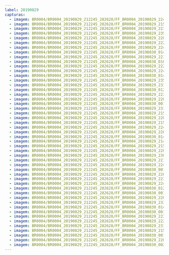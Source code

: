 ```yaml
---
label: 20190829
capturas:
  - imagem: BR0004/BR0004_20190829_212245_282628/FF_BR0004_20190829_224113_154_0092160.fits_maxpixel.jpg
  - imagem: BR0004/BR0004_20190829_212245_282628/FF_BR0004_20190829_215419_093_0034816.fits_maxpixel.jpg
  - imagem: BR0004/BR0004_20190829_212245_282628/FF_BR0004_20190829_223922_117_0089856.fits_maxpixel.jpg
  - imagem: BR0004/BR0004_20190829_212245_282628/FF_BR0004_20190829_235145_245_0180480.fits_maxpixel.jpg
  - imagem: BR0004/BR0004_20190829_212245_282628/FF_BR0004_20190829_220431_216_0047104.fits_maxpixel.jpg
  - imagem: BR0004/BR0004_20190829_212245_282628/FF_BR0004_20190829_222355_606_0070144.fits_maxpixel.jpg
  - imagem: BR0004/BR0004_20190829_212245_282628/FF_BR0004_20190829_224025_772_0091136.fits_maxpixel.jpg
  - imagem: BR0004/BR0004_20190829_212245_282628/FF_BR0004_20190830_014729_750_0325376.fits_maxpixel.jpg
  - imagem: BR0004/BR0004_20190829_212245_282628/FF_BR0004_20190829_221039_854_0054016.fits_maxpixel.jpg
  - imagem: BR0004/BR0004_20190829_212245_282628/FF_BR0004_20190830_010430_377_0271360.fits_maxpixel.jpg
  - imagem: BR0004/BR0004_20190829_212245_282628/FF_BR0004_20190829_222314_189_0069632.fits_maxpixel.jpg
  - imagem: BR0004/BR0004_20190829_212245_282628/FF_BR0004_20190829_224014_564_0090880.fits_maxpixel.jpg
  - imagem: BR0004/BR0004_20190829_212245_282628/FF_BR0004_20190830_014754_952_0325888.fits_maxpixel.jpg
  - imagem: BR0004/BR0004_20190829_212245_282628/FF_BR0004_20190829_235132_261_0180224.fits_maxpixel.jpg
  - imagem: BR0004/BR0004_20190829_212245_282628/FF_BR0004_20190829_233742_030_0162816.fits_maxpixel.jpg
  - imagem: BR0004/BR0004_20190829_212245_282628/FF_BR0004_20190830_012542_044_0297728.fits_maxpixel.jpg
  - imagem: BR0004/BR0004_20190829_212245_282628/FF_BR0004_20190829_223910_898_0089600.fits_maxpixel.jpg
  - imagem: BR0004/BR0004_20190829_212245_282628/FF_BR0004_20190829_220419_349_0046848.fits_maxpixel.jpg
  - imagem: BR0004/BR0004_20190829_212245_282628/FF_BR0004_20190830_001609_950_0210688.fits_maxpixel.jpg
  - imagem: BR0004/BR0004_20190829_212245_282628/FF_BR0004_20190829_231841_414_0138752.fits_maxpixel.jpg
  - imagem: BR0004/BR0004_20190829_212245_282628/FF_BR0004_20190829_215534_559_0036096.fits_maxpixel.jpg
  - imagem: BR0004/BR0004_20190829_212245_282628/FF_BR0004_20190829_220837_953_0051968.fits_maxpixel.jpg
  - imagem: BR0004/BR0004_20190829_212245_282628/FF_BR0004_20190829_215431_039_0035072.fits_maxpixel.jpg
  - imagem: BR0004/BR0004_20190829_212245_282628/FF_BR0004_20190829_224048_508_0091648.fits_maxpixel.jpg
  - imagem: BR0004/BR0004_20190829_212245_282628/FF_BR0004_20190829_220202_645_0043776.fits_maxpixel.jpg
  - imagem: BR0004/BR0004_20190829_212245_282628/FF_BR0004_20190830_014656_019_0324608.fits_maxpixel.jpg
  - imagem: BR0004/BR0004_20190829_212245_282628/FF_BR0004_20190829_214352_461_0022784.fits_maxpixel.jpg
  - imagem: BR0004/BR0004_20190829_212245_282628/FF_BR0004_20190829_215842_500_0039936.fits_maxpixel.jpg
  - imagem: BR0004/BR0004_20190829_212245_282628/FF_BR0004_20190829_220044_966_0042240.fits_maxpixel.jpg
  - imagem: BR0004/BR0004_20190829_212245_282628/FF_BR0004_20190829_230024_471_0116224.fits_maxpixel.jpg
  - imagem: BR0004/BR0004_20190829_212245_282628/FF_BR0004_20190829_221016_437_0053504.fits_maxpixel.jpg
  - imagem: BR0004/BR0004_20190829_212245_282628/FF_BR0004_20190829_224125_175_0092416.fits_maxpixel.jpg
  - imagem: BR0004/BR0004_20190829_212245_282628/FF_BR0004_20190830_001556_651_0210432.fits_maxpixel.jpg
  - imagem: BR0004/BR0004_20190829_212245_282628/FF_BR0004_20190829_220102_236_0042496.fits_maxpixel.jpg
  - imagem: BR0004/BR0004_20190829_212245_282628/FF_BR0004_20190829_223155_715_0080384.fits_maxpixel.jpg
  - imagem: BR0004/BR0004_20190829_212245_282628/FF_BR0004_20190829_224036_374_0091392.fits_maxpixel.jpg
  - imagem: BR0004/BR0004_20190829_212245_282628/FF_BR0004_20190830_012942_757_0302848.fits_maxpixel.jpg
  - imagem: BR0004/BR0004_20190829_212245_282628/FF_BR0004_20190830_001144_764_0206080.fits_maxpixel.jpg
  - imagem: BR0004/BR0004_20190829_212245_282628/FF_BR0004_20190829_220957_659_0053248.fits_maxpixel.jpg
  - imagem: BR0004/BR0004_20190829_212245_282628/FF_BR0004_20190829_233036_479_0154368.fits_maxpixel.jpg
  - imagem: BR0004/BR0004_20190829_212245_282628/FF_BR0004_20190830_014742_757_0325632.fits_maxpixel.jpg
  - imagem: BR0004/BR0004_20190829_212245_282628/FF_BR0004_20190830_001110_748_0205312.fits_maxpixel.jpg
  - imagem: BR0004/BR0004_20190829_212245_282628/FF_BR0004_20190829_223439_803_0083968.fits_maxpixel.jpg
  - imagem: BR0004/BR0004_20190829_212245_282628/FF_BR0004_20190829_222144_008_0067584.fits_maxpixel.jpg
  - imagem: BR0004/BR0004_20190829_212245_282628/FF_BR0004_20190829_231344_437_0132864.fits_maxpixel.jpg
  - imagem: BR0004/BR0004_20190829_212245_282628/FF_BR0004_20190829_215750_816_0039424.fits_maxpixel.jpg
  - imagem: BR0004/BR0004_20190829_212245_282628/FF_BR0004_20190830_001219_833_0206848.fits_maxpixel.jpg
  - imagem: BR0004/BR0004_20190829_212245_282628/FF_BR0004_20190829_220803_339_0051200.fits_maxpixel.jpg
  - imagem: BR0004/BR0004_20190829_212245_282628/FF_BR0004_20190830_002252_777_0219136.fits_maxpixel.jpg
---
```

